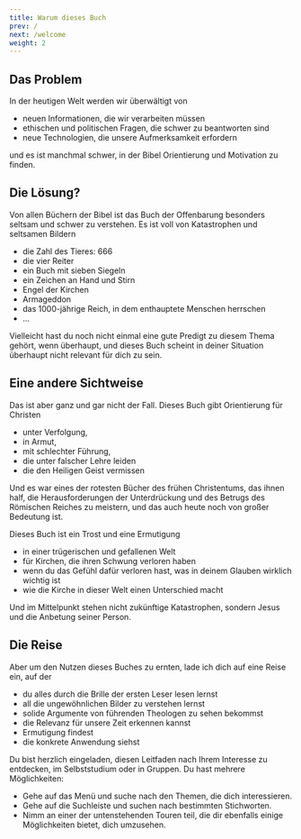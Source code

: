 ```yaml
---
title: Warum dieses Buch
prev: /
next: /welcome
weight: 2
---
```


## Das Problem

In der heutigen Welt werden wir überwältigt von 
- neuen Informationen, die wir verarbeiten müssen
- ethischen und politischen Fragen, die schwer zu beantworten sind
- neue Technologien, die unsere Aufmerksamkeit erfordern

und es ist manchmal schwer, in der Bibel Orientierung und Motivation zu finden.

## Die Lösung?

Von allen Büchern der Bibel ist das Buch der Offenbarung besonders seltsam und schwer zu verstehen. Es ist voll von Katastrophen und seltsamen Bildern
- die Zahl des Tieres: 666
- die vier Reiter
- ein Buch mit sieben Siegeln
- ein Zeichen an Hand und Stirn
- Engel der Kirchen
- Armageddon
- das 1000-jährige Reich, in dem enthauptete Menschen herrschen
- ...

Vielleicht hast du noch nicht einmal eine gute Predigt zu diesem Thema gehört, wenn überhaupt, und dieses Buch scheint in deiner Situation überhaupt nicht relevant für dich zu sein.

## Eine andere Sichtweise

Das ist aber ganz und gar nicht der Fall. Dieses Buch gibt Orientierung für Christen 
- unter Verfolgung, 
- in Armut, 
- mit schlechter Führung, 
- die unter falscher Lehre leiden
- die den Heiligen Geist vermissen

Und es war eines der rotesten Bücher des frühen Christentums, das ihnen half, die Herausforderungen der Unterdrückung und des Betrugs des Römischen Reiches zu meistern, und das auch heute noch von großer Bedeutung ist.

Dieses Buch ist ein Trost und eine Ermutigung
- in einer trügerischen und gefallenen Welt
- für Kirchen, die ihren Schwung verloren haben
- wenn du das Gefühl dafür verloren hast, was in deinem Glauben wirklich wichtig ist
- wie die Kirche in dieser Welt einen Unterschied macht

Und im Mittelpunkt stehen nicht zukünftige Katastrophen, sondern Jesus und die Anbetung seiner Person.

## Die Reise

Aber um den Nutzen dieses Buches zu ernten, lade ich dich auf eine Reise ein, auf der
- du alles durch die Brille der ersten Leser lesen lernst
- all die ungewöhnlichen Bilder zu verstehen lernst
- solide Argumente von führenden Theologen zu sehen bekommst
- die Relevanz für unsere Zeit erkennen kannst
- Ermutigung findest
- die konkrete Anwendung siehst

Du bist herzlich eingeladen, diesen Leitfaden nach Ihrem Interesse zu entdecken, im Selbststudium oder in Gruppen. Du hast mehrere Möglichkeiten:
- Gehe auf das Menü und suche nach den Themen, die dich interessieren.
- Gehe auf die Suchleiste und suchen nach bestimmten Stichworten.
- Nimm an einer der untenstehenden Touren teil, die dir ebenfalls einige Möglichkeiten bietet, dich umzusehen.
